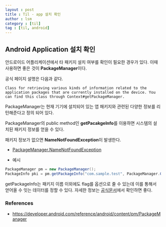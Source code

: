 ```yaml
---
layout : post
title : Til - app 설치 확인
author : lsm
category : [til]
tag : [til, android]
---
```


## Android Application 설치 확인

안드로이드 어플리케이션에서 타 패키지 설치 여부를 확인이 필요한 경우가 있다. 이때 사용하면 좋은 것이 **PackageManager**이다.  



공식 페이지 설명은 다음과 같다.

```
Class for retrieving various kinds of information related to the application packages that are currently installed on the device. You can find this class through Context#getPackageManager.
```

  

PackageManager는 현재 기기에 설치되어 있는 앱 패키지와 관련된 다양한 정보를 리턴해준다고 정의 되어 있다.     

PackageManager의 public method인 **getPacakgeInfo**를 이용하면 시스템의 설치된 패키지 정보를 얻을 수 있다.  

패키지 정보가 없으면 **NameNotFoundException**이 발생한다.

- [PackageManager.NameNotFoundException](https://developer.android.com/reference/android/content/pm/PackageManager.NameNotFoundException)



- 예시

```java
PackageManager pm = new PackageManager();
PackageInfo pki = pm.getPackageInfo("com.sample.test", PackageManager.GET_META_DATA);
```



getPackageInfo는 패키지 이름 이외에도 flag를 옵션으로 줄 수 있는데 이를 통해서 얻어올 수 잇는 데이터를 정할 수 있다. 자세한 정보는 [공식문서](https://developer.android.com/reference/android/content/pm/PackageManager#getPackageInfo(java.lang.String,%20int))에서 확인하면 좋다.



### References

- https://developer.android.com/reference/android/content/pm/PackageManager